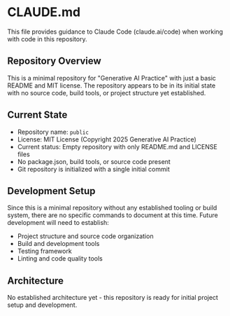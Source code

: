 # CLAUDE.md

This file provides guidance to Claude Code (claude.ai/code) when working with code in this repository.

## Repository Overview

This is a minimal repository for "Generative AI Practice" with just a basic README and MIT license. The repository appears to be in its initial state with no source code, build tools, or project structure yet established.

## Current State

- Repository name: `public`
- License: MIT License (Copyright 2025 Generative AI Practice)
- Current status: Empty repository with only README.md and LICENSE files
- No package.json, build tools, or source code present
- Git repository is initialized with a single initial commit

## Development Setup

Since this is a minimal repository without any established tooling or build system, there are no specific commands to document at this time. Future development will need to establish:

- Project structure and source code organization
- Build and development tools
- Testing framework
- Linting and code quality tools

## Architecture

No established architecture yet - this repository is ready for initial project setup and development.
